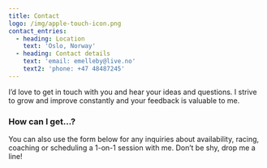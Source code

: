 ```yaml
---
title: Contact
logo: /img/apple-touch-icon.png
contact_entries:
  - heading: Location
    text: 'Oslo, Norway'
  - heading: Contact details
    text: 'email: emelleby@live.no'
    text2: 'phone: +47 48487245'
---
```

I’d love to get in touch with you and hear your ideas and
questions. I strive to grow and improve constantly and your feedback
is valuable to me.

<h3 class="f4 b lh-title mb2">How can I get…?</h3>

You can also use the form below for any inquiries about 
availability, racing, coaching or scheduling a 1-on-1 session
with me. Don’t be shy, drop me a line!
